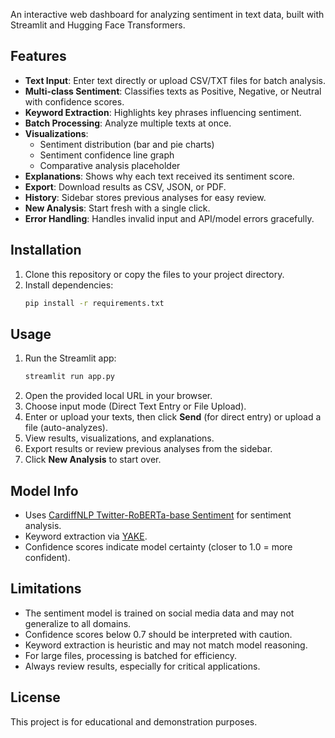 An interactive web dashboard for analyzing sentiment in text data, built with Streamlit and Hugging Face Transformers.

## Features
- **Text Input**: Enter text directly or upload CSV/TXT files for batch analysis.
- **Multi-class Sentiment**: Classifies texts as Positive, Negative, or Neutral with confidence scores.
- **Keyword Extraction**: Highlights key phrases influencing sentiment.
- **Batch Processing**: Analyze multiple texts at once.
- **Visualizations**: 
  - Sentiment distribution (bar and pie charts)
  - Sentiment confidence line graph
  - Comparative analysis placeholder
- **Explanations**: Shows why each text received its sentiment score.
- **Export**: Download results as CSV, JSON, or PDF.
- **History**: Sidebar stores previous analyses for easy review.
- **New Analysis**: Start fresh with a single click.
- **Error Handling**: Handles invalid input and API/model errors gracefully.

## Installation
1. Clone this repository or copy the files to your project directory.
2. Install dependencies:
   ```bash
   pip install -r requirements.txt
   ```

## Usage
1. Run the Streamlit app:
   ```bash
   streamlit run app.py
   ```
2. Open the provided local URL in your browser.
3. Choose input mode (Direct Text Entry or File Upload).
4. Enter or upload your texts, then click **Send** (for direct entry) or upload a file (auto-analyzes).
5. View results, visualizations, and explanations.
6. Export results or review previous analyses from the sidebar.
7. Click **New Analysis** to start over.

## Model Info
- Uses [CardiffNLP Twitter-RoBERTa-base Sentiment](https://huggingface.co/cardiffnlp/twitter-roberta-base-sentiment-latest) for sentiment analysis.
- Keyword extraction via [YAKE](https://github.com/LIAAD/yake).
- Confidence scores indicate model certainty (closer to 1.0 = more confident).

## Limitations
- The sentiment model is trained on social media data and may not generalize to all domains.
- Confidence scores below 0.7 should be interpreted with caution.
- Keyword extraction is heuristic and may not match model reasoning.
- For large files, processing is batched for efficiency.
- Always review results, especially for critical applications.

## License
This project is for educational and demonstration purposes.
